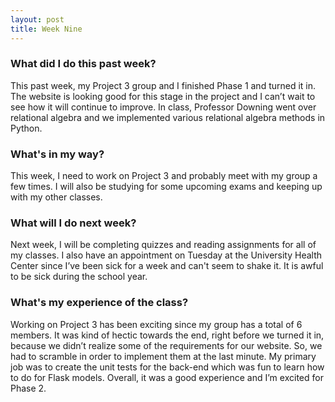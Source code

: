 ```yaml
---
layout: post
title: Week Nine
---
```


### What did I do this past week?
This past week, my Project 3 group and I finished Phase 1 and turned it in. The website is looking good for this stage in the project and I can’t wait to see how it will continue to improve. In class, Professor Downing went over relational algebra and we implemented various relational algebra methods in Python.

### What's in my way?
This week, I need to work on Project 3 and probably meet with my group a few times. I will also be studying for some upcoming exams and keeping up with my other classes.

### What will I do next week?
Next week, I will be completing quizzes and reading assignments for all of my classes. I also have an appointment on Tuesday at the University Health Center since I’ve been sick for a week and can't seem to shake it. It is awful to be sick during the school year.

### What's my experience of the class?
Working on Project 3 has been exciting since my group has a total of 6 members. It was kind of hectic towards the end, right before we turned it in, because we didn’t realize some of the requirements for our website. So, we had to scramble in order to implement them at the last minute. My primary job was to create the unit tests for the back-end which was fun to learn how to do for Flask models. Overall, it was a good experience and I’m excited for Phase 2.